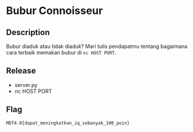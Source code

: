 # Bubur Connoisseur

## Description

Bubur diaduk atau tidak diaduk? Mari tulis pendapatmu tentang bagaimana cara terbaik memakan bubur di `nc HOST PORT`.

## Release

- server.py
- nc HOST PORT

## Flag

`MDT4.0{dapat_meningkatkan_iq_sebanyak_100_poin}`
